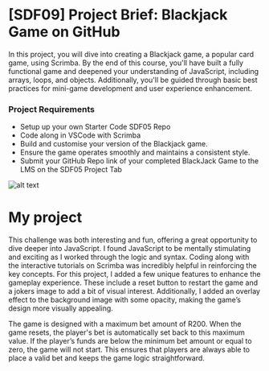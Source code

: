 # [SDF09] Project Brief: Blackjack Game on GitHub

In this project, you will dive into creating a Blackjack game, a popular card game, using Scrimba. By the end of this course, you'll have built a fully functional game and deepened your understanding of JavaScript, including arrays, loops, and objects. Additionally, you'll be guided through basic best practices for mini-game development and user experience enhancement.

### Project Requirements

- Setup up your own Starter Code SDF05 Repo
- Code along in VSCode with Scrimba
- Build and customise your version of the Blackjack game.
- Ensure the game operates smoothly and maintains a consistent style.
- Submit your GitHub Repo link of your completed BlackJack Game to the LMS on the SDF05 Project Tab

![alt text](blackjack.png)

# My project

This challenge was both interesting and fun, offering a great opportunity to dive deeper into JavaScript. I found JavaScript to be mentally stimulating and exciting as I worked through the logic and syntax. Coding along with the interactive tutorials on Scrimba was incredibly helpful in reinforcing the key concepts. For this project, I added a few unique features to enhance the gameplay experience. These include a reset button to restart the game and a jokers image to add a bit of visual interest. Additionally, I added an overlay effect to the background image with some opacity, making the game’s design more visually appealing.

The game is designed with a maximum bet amount of R200. When the game resets, the player's bet is automatically set back to this maximum value. If the player’s funds are below the minimum bet amount or equal to zero, the game will not start. This ensures that players are always able to place a valid bet and keeps the game logic straightforward.
